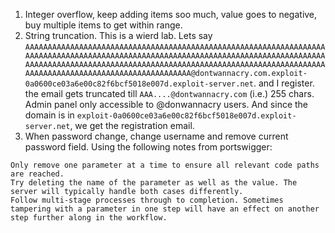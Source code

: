 1. Integer overflow, keep adding items soo much, value goes to negative, buy multiple items to get within range.
2. String truncation. This is a wierd lab. Lets say `AAAAAAAAAAAAAAAAAAAAAAAAAAAAAAAAAAAAAAAAAAAAAAAAAAAAAAAAAAAAAAAAAAAAAAAAAAAAAAAAAAAAAAAAAAAAAAAAAAAAAAAAAAAAAAAAAAAAAAAAAAAAAAAAAAAAAAAAAAAAAAAAAAAAAAAAAAAAAAAAAAAAAAAAAAAAAAAAAAAAAAAAAAAAAAAAAAAAAAAAAAAAAAAAAAAAAAAAAAAAAAAAAAAAAAAAAAAAAA@dontwannacry.com.exploit-0a0600ce03a6e00c82f6bcf5018e007d.exploit-server.net`. and I register. the email gets truncated till `AAA....@dontwannacry.com` (i.e.) 255 chars. Admin panel only accessible to @donwannacry users. And since the domain is in `exploit-0a0600ce03a6e00c82f6bcf5018e007d.exploit-server.net`, we get the registration email.
3. When password change, change username and remove current password field. Using the following notes from portswigger:
```
Only remove one parameter at a time to ensure all relevant code paths are reached.
Try deleting the name of the parameter as well as the value. The server will typically handle both cases differently.
Follow multi-stage processes through to completion. Sometimes tampering with a parameter in one step will have an effect on another step further along in the workflow.
```
